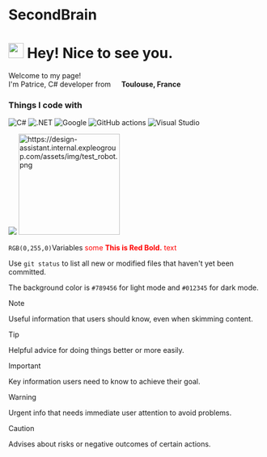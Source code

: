 # SecondBrain

<h1><img src="https://emojis.slackmojis.com/emojis/images/1531849430/4246/blob-sunglasses.gif?1531849430" width="30"/> Hey! Nice to see you.</h1>


<p>Welcome to my page! </br> I'm Patrice, C# developer from <img src="https://cdn-icons-png.flaticon.com/512/197/197560.png" width="13"/> <b>Toulouse, France</b></p>
<h3>Things I code with</h3>
<p>
  <img alt="C#" src="https://img.shields.io/badge/-React-45b8d8?style=flat-square&logo=react&logoColor=white" />
  <img alt=".NET" src="https://img.shields.io/badge/-Webpack-8DD6F9?style=flat-square&logo=webpack&logoColor=white" /> 
  <img alt="Google" src="https://img.shields.io/badge/-Docker-46a2f1?style=flat-square&logo=docker&logoColor=white" />
  <img alt="GitHub actions" src="https://img.shields.io/badge/-Github_Actions-2088FF?style=flat-square&logo=github-actions&logoColor=white" />
  <img alt="Visual Studio" src="https://img.shields.io/badge/-Google_Cloud_Platform-1a73e8?style=flat-square&logo=google-cloud&logoColor=white" />


[![](https://design-assistant.internal.expleogroup.com/assets/img/test_robot.png)](https://design-assistant.internal.expleogroup.com/)
<img src="https://design-assistant.internal.expleogroup.com/assets/img/test_robot.png" alt="https://design-assistant.internal.expleogroup.com/assets/img/test_robot.png" width="200"/>


`RGB(0,255,0)`Variables
<span style="color:red">some **This is Red Bold.** text</span>

Use `git status` to list all new or modified files that haven't yet been committed.

The background color is `#789456` for light mode and `#012345` for dark mode.

> [!NOTE]
> Useful information that users should know, even when skimming content.

> [!TIP]
> Helpful advice for doing things better or more easily.

> [!IMPORTANT]
> Key information users need to know to achieve their goal.

> [!WARNING]
> Urgent info that needs immediate user attention to avoid problems.

> [!CAUTION]
> Advises about risks or negative outcomes of certain actions.
